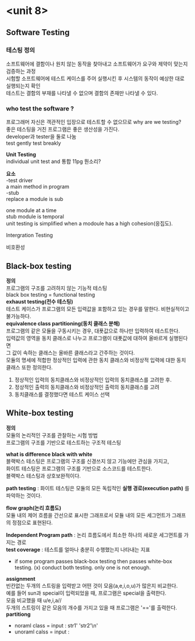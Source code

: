<unit 8>
=========
## Software Testing ##  
  
### 테스팅 정의 ###  
소프트웨어에 결함이나 원치 않는 동작을 찾아내고 소프트웨어가 요구와 제약이 맞는지 검증하는 과정  
시험할 소프트웨어에 테스트 케이스를 주어 실행시킨 후 시스템의 동작이 예상한 대로 실행되는지 확인  
테스트는 결함의 부재를 나타낼 수 없으며 결함의 존재만 나타낼 수 있다.

### who test the software ? ###  
프로그래머 자신은 객관적인 입장으로 테스트할 수 없으므로 
why are we testing?  
좋은 테스팅을 거친 프로그램은 좋은 생산성을 가진다.  
developer과 tester을 둘로 나눔  
test gently test breakly  
  
**Unit Testing**  
individual unit test and 통합  11pg 뭔소리?  
  
**요소**  
-test driver  
a main method in program  
-stub  
replace a module is sub  
  
one module at a time  
stub module is temporal  
unit testing is simplified when a modoule has a high cohesion(응집도).  
  
Intergration Testing  

비호환성  
## Black-box testing ##  
**정의**  
프로그램의 구조를 고려하지 않는 기능적 테스팅  
black box testing = functional testing  
**exhaust testing(전수 테스팅)**  
테스트 케이스가 프로그램의 모든 입력값을 포함하고 있는 경우를 말한다. 비현실적이고 불가능하다.  
**equivalence class partitioning(동치 클래스 분해)**  
프로그램의 같은 모듈을 구동시키는 경우, 대푯값으로 하나만 입력하여 테스트한다.  
입력값의 영역을 동치 클래스로 나누고 프로그램이 대푯값에 대하여 올바르게 실행된다면  
그 값이 속하는 클래스는 올바른 클래스라고 간주하는 것이다.  
모듈의 명세에 적합한 정상적인 입력에 관한 동치 클래스와 비정상적 입력에 대한 동치 클래스 또한 정의한다.  
1) 정상적인 입력의 동치클래스와 비정상적인 입력의 동치클래스를 고려한 후.  
2) 정상적인 출력의 동치클래스와 비정상적인 출력의 동치클래스를 고려  
3) 동치클래스를 결정했다면 테스트 케이스 선택  

## White-box testing ##  
**정의**  
모듈의 논리적인 구조를 관찰하는 시험 방법  
프로그램의 구조를 기반으로 테스트하는 구조적 테스팅  
  
**what is difference black with white**  
블랙박스 테스팅은 프로그램의 구조를 신경쓰지 않고 기능에만 관심을 가지고,  
화이트 테스팅은 프로그램의 구조를 기반으로 소스코드를 테스트한다.  
블랙박스 테스팅과 상호보완적이다.  
  
**path testing**  : 화이트 테스팅은 모듈의 모든 독립적인 **실행 경로(execution path)** 를 파악하는 것이다.  
  
**flow graph(논리 흐름도)**  
모듈 내의 제어 흐름을 간선으로 표시한 그래프로서 모듈 내의 모든 세그먼트가 그래프의 정점으로 표현된다.  
  
**Independent Program path** : 논리 흐름도에서 최소한 하나의 새로운 세그먼트를 가지는 경로  
**test coverage** : 테스트를 얼마나 충분히 수행했는지 나타내는 지표  
    
- if some program passes black-box testing then passes white-box testing. (x)
conduct both testing.  only one is not enough.  
   
**assignment**  
빈칸없는 두개의 스트링을 입력받고 어떤 것이 모음(a,e,i,o,u)가 많은지 비교한다.  
예를 들어 sun과 special이 입력되었을 때, 프로그램은 special을 출력한다.  
모음 비교했을 때 u/e,i,a//  
두개의 스트링이 같은 모음의 개수를 가지고 있을 때 프로그램은 '=='를 출력한다.
**partitiong**
- noraml class = input : str1' 'str2'\n'  
- unoraml calss = input : 

